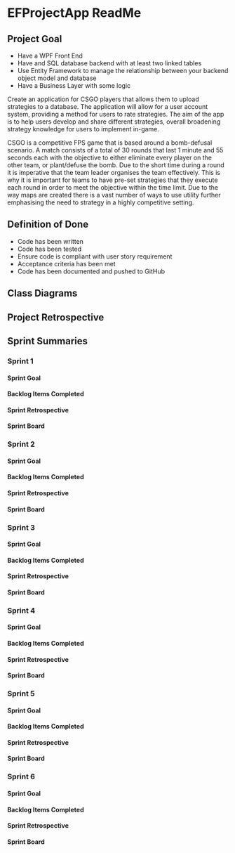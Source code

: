# EFProjectApp ReadMe

## Project Goal

- Have a WPF Front End
- Have and SQL database backend with at least two linked tables
- Use Entity Framework to manage the relationship between your backend object model and database
- Have a Business Layer with some logic

Create an application for CSGO players that allows them to upload strategies to a database. The application will allow for a user account system, providing a method for users to rate strategies. The aim of the app is to help users develop and share different strategies, overall broadening strategy knowledge for users to implement in-game.

CSGO is a competitive FPS game that is based around a bomb-defusal scenario. A match consists of a total of 30 rounds that last 1 minute and 55 seconds each with the objective to either eliminate every player on the other team, or plant/defuse the bomb. Due to the short time during a round it is imperative that the team leader organises the team effectively. This is why it is important for teams to have pre-set strategies that they execute each round in order to meet the objective within the time limit. Due to the way maps are created there is a vast number of ways to use utility further emphasising the need to strategy in a highly competitive setting.



## Definition of Done

- Code has been written
- Code has been tested
- Ensure code is compliant with user story requirement
- Acceptance criteria has been met
- Code has been documented and pushed to GitHub



## Class Diagrams



## Project Retrospective



## Sprint Summaries

### Sprint 1

#### Sprint Goal



#### Backlog Items Completed



#### Sprint Retrospective



#### Sprint Board







### Sprint 2

#### Sprint Goal



#### Backlog Items Completed



#### Sprint Retrospective



#### Sprint Board





### Sprint 3

#### Sprint Goal



#### Backlog Items Completed



#### Sprint Retrospective



#### Sprint Board





### Sprint 4

#### Sprint Goal



#### Backlog Items Completed



#### Sprint Retrospective



#### Sprint Board





### Sprint 5

#### Sprint Goal



#### Backlog Items Completed



#### Sprint Retrospective



#### Sprint Board





### Sprint 6

#### Sprint Goal



#### Backlog Items Completed



#### Sprint Retrospective



#### Sprint Board